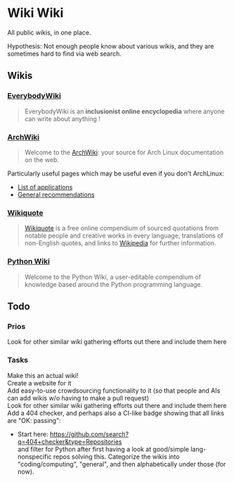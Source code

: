 # Wiki Wiki

All public wikis, in one place.

Hypothesis: Not enough people know about various wikis, and they are sometimes hard to find via web search.


## Wikis

### [EverybodyWiki](https://en.everybodywiki.com)
> EverybodyWiki is an **inclusionist online encyclopedia** where anyone can write about anything !

### [ArchWiki](https://wiki.archlinux.org)  
> Welcome to the [ArchWiki](https://wiki.archlinux.org/title/ArchWiki): your source for Arch Linux documentation on the web.

Particularly useful pages which may be useful even if you don't ArchLinux:
  -  [List of applications](https://wiki.archlinux.org/title/List_of_applications)
  -  [General recommendations](https://wiki.archlinux.org/title/General_recommendations)

### [Wikiquote](https://www.wikiquote.org)  
> [Wikiquote](https://en.wikiquote.org/wiki/Wikiquote:Wikiquote) is a free online compendium of sourced quotations from notable people and creative works in every language, translations of non-English quotes, and links to [Wikipedia](https://en.wikipedia.org/wiki/Main_Page) for further information.

### [Python Wiki](https://wiki.python.org/moin)
> Welcome to the Python Wiki, a user-editable compendium of knowledge based around the Python programming language.


## Todo

### Prios
Look for other similar wiki gathering efforts out there and include them here  

### Tasks
Make this an actual wiki!  
Create a website for it  
Add easy-to-use crowdsourcing functionality to it (so that people and AIs can add wikis w/o having to make a pull request)  
Look for other similar wiki gathering efforts out there and include them here  
Add a 404 checker, and perhaps also a CI-like badge showing that all links are "OK: passing":
  -  Start here: https://github.com/search?q=404+checker&type=Repositories  
     and filter for Python after first having a look at good/simple lang-nonspecific repos solving this.
Categorize the wikis into "coding/computing", "general", and then alphabetically under those (for now).
